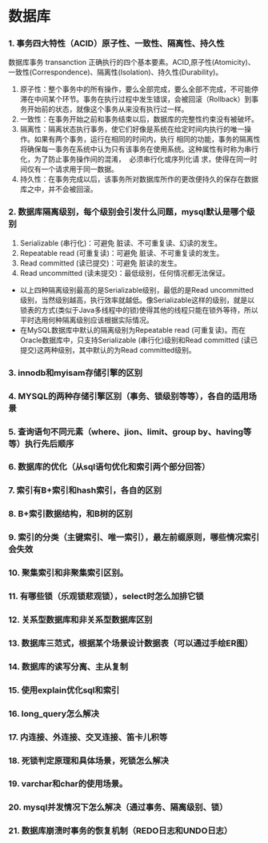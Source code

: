 # 数据库
### 1. 事务四大特性（ACID）原子性、一致性、隔离性、持久性 
数据库事务 transanction 正确执行的四个基本要素。ACID,原子性(Atomicity)、一致性(Correspondence)、隔离性(Isolation)、持久性(Durability)。
1. 原子性：整个事务中的所有操作，要么全部完成，要么全部不完成，不可能停滞在中间某个环节。事务在执行过程中发生错误，会被回滚（Rollback）到事务开始前的状态，就像这个事务从来没有执行过一样。
2. 一致性：在事务开始之前和事务结束以后，数据库的完整性约束没有被破坏。
3. 隔离性：隔离状态执行事务，使它们好像是系统在给定时间内执行的唯一操作。如果有两个事务，运行在相同的时间内，执行 相同的功能，事务的隔离性将确保每一事务在系统中认为只有该事务在使用系统。这种属性有时称为串行化，为了防止事务操作间的混淆，  必须串行化或序列化请 求，使得在同一时间仅有一个请求用于同一数据。
4. 持久性：在事务完成以后，该事务所对数据库所作的更改便持久的保存在数据库之中，并不会被回滚。
### 2. 数据库隔离级别，每个级别会引发什么问题，mysql默认是哪个级别 
1. Serializable (串行化)：可避免  脏读、不可重复读、幻读的发生。
2. Repeatable read (可重复读)：可避免  脏读、不可重复读的发生。
3. Read committed (读已提交)：可避免  脏读的发生。
4. Read uncommitted (读未提交)：最低级别，任何情况都无法保证。  
- 以上四种隔离级别最高的是Serializable级别，最低的是Read uncommitted级别，当然级别越高，执行效率就越低。像Serializable这样的级别，就是以锁表的方式(类似于Java多线程中的锁)使得其他的线程只能在锁外等待，所以平时选用何种隔离级别应该根据实际情况。  
- 在MySQL数据库中默认的隔离级别为Repeatable read (可重复读)。而在Oracle数据库中，只支持Serializable (串行化)级别和Read committed (读已提交)这两种级别，其中默认的为Read committed级别。
### 3. innodb和myisam存储引擎的区别 
### 4. MYSQL的两种存储引擎区别（事务、锁级别等等），各自的适用场景
### 5. 查询语句不同元素（where、jion、limit、group by、having等等）执行先后顺序
### 6. 数据库的优化（从sql语句优化和索引两个部分回答）
### 7. 索引有B+索引和hash索引，各自的区别 
### 8. B+索引数据结构，和B树的区别 
### 9. 索引的分类（主键索引、唯一索引），最左前缀原则，哪些情况索引会失效
### 10. 聚集索引和非聚集索引区别。
### 11. 有哪些锁（乐观锁悲观锁），select时怎么加排它锁 
### 12. 关系型数据库和非关系型数据库区别 
### 13. 数据库三范式，根据某个场景设计数据表（可以通过手绘ER图） 
### 14. 数据库的读写分离、主从复制
### 15. 使用explain优化sql和索引
### 16. long_query怎么解决 
### 17. 内连接、外连接、交叉连接、笛卡儿积等 
### 18. 死锁判定原理和具体场景，死锁怎么解决 
### 19. varchar和char的使用场景。 
### 20. mysql并发情况下怎么解决（通过事务、隔离级别、锁） 
### 21. 数据库崩溃时事务的恢复机制（REDO日志和UNDO日志）